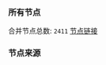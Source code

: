 ### 所有节点
合并节点总数: `2411`
[节点链接](https://raw.githubusercontent.com/rzhy1/11/master/sub/sub_merge_base64.txt)

### 节点来源